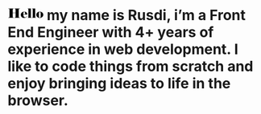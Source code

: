 <h1><b><svg width="71" height="28" viewBox="0 0 61 18" fill="none" xmlns="http://www.w3.org/2000/svg">
<path d="M13.508 9.03604H8.60199V14.25L8.64599 15.262C8.64599 15.746 8.72666 16.076 8.88799 16.252C9.06399 16.4134 9.38666 16.5234 9.85599 16.582L10.648 16.648V17H0.835992V16.648L1.93599 16.56C2.36133 16.5014 2.65466 16.3767 2.81599 16.186C2.99199 15.9954 3.10199 15.6727 3.14599 15.218L3.18999 14.206V3.75604L3.14599 2.74404C3.10199 2.2747 2.99933 1.95204 2.83799 1.77604C2.69133 1.58537 2.39066 1.4607 1.93599 1.40204L0.791992 1.31404V0.962036H10.648V1.31404L9.85599 1.38004C9.38666 1.42404 9.06399 1.54137 8.88799 1.73204C8.72666 1.90804 8.64599 2.2307 8.64599 2.70004L8.60199 3.71204V8.55204H13.508V3.71204L13.464 2.70004C13.42 2.21604 13.3173 1.89337 13.156 1.73204C13.0093 1.55604 12.7087 1.4387 12.254 1.38004L11.462 1.31404V0.962036H21.318V1.31404L20.174 1.40204C19.7487 1.4607 19.448 1.58537 19.272 1.77604C19.1107 1.9667 19.008 2.28937 18.964 2.74404L18.92 3.75604V14.206L18.964 15.218C19.008 15.6874 19.1033 16.0174 19.25 16.208C19.4113 16.384 19.7193 16.5014 20.174 16.56L21.274 16.648V17H11.462V16.648L12.254 16.582C12.7233 16.5234 13.0313 16.4134 13.178 16.252C13.3247 16.0907 13.42 15.7607 13.464 15.262L13.508 14.25V9.03604Z" fill="black"/>
<path d="M33.5694 13.7C33.1587 14.8 32.4987 15.6654 31.5894 16.296C30.6801 16.912 29.6094 17.22 28.3774 17.22C26.6467 17.22 25.2241 16.7434 24.1094 15.79C22.9947 14.822 22.4374 13.4874 22.4374 11.786C22.4374 10.202 23.0094 8.90404 24.1534 7.89204C25.3121 6.86537 26.6981 6.35204 28.3114 6.35204C29.9981 6.35204 31.2887 6.8287 32.1834 7.78204C33.0781 8.73537 33.5254 9.90137 33.5254 11.28H26.7714C26.7714 11.808 26.8081 12.3507 26.8814 12.908C26.9694 13.4507 27.1234 13.9787 27.3434 14.492C27.5781 15.0054 27.9007 15.4234 28.3114 15.746C28.7367 16.054 29.2647 16.208 29.8954 16.208C30.7901 16.208 31.4941 15.9587 32.0074 15.46C32.5354 14.9467 32.9387 14.3087 33.2174 13.546L33.5694 13.7ZM29.6974 10.84C29.6827 10.6787 29.6681 10.488 29.6534 10.268C29.6534 10.048 29.6534 9.76937 29.6534 9.43204C29.6534 8.53737 29.5434 7.8627 29.3234 7.40804C29.1034 6.9387 28.7221 6.70404 28.1794 6.70404C27.7101 6.70404 27.3801 6.93137 27.1894 7.38604C27.0134 7.82604 26.8887 8.50804 26.8154 9.43204L26.7714 10.84H29.6974Z" fill="black"/>
<path d="M41.0774 17H33.9494V16.648L34.4774 16.626C34.9028 16.582 35.1594 16.4794 35.2474 16.318C35.3354 16.1567 35.3794 15.8047 35.3794 15.262L35.4014 14.25V3.38204L35.3794 2.48004C35.3501 2.12804 35.3061 1.86404 35.2474 1.68804C35.1888 1.51204 34.9248 1.40204 34.4554 1.35804L33.7074 1.31404V0.962036H39.6254V14.25L39.6474 15.262C39.6474 15.79 39.6914 16.142 39.7794 16.318C39.8674 16.4794 40.1241 16.582 40.5494 16.626L41.0774 16.648V17Z" fill="black"/>
<path d="M48.4895 17H41.3615V16.648L41.8895 16.626C42.3149 16.582 42.5715 16.4794 42.6595 16.318C42.7475 16.1567 42.7915 15.8047 42.7915 15.262L42.8135 14.25V3.38204L42.7915 2.48004C42.7622 2.12804 42.7182 1.86404 42.6595 1.68804C42.6009 1.51204 42.3369 1.40204 41.8675 1.35804L41.1195 1.31404V0.962036H47.0375V14.25L47.0595 15.262C47.0595 15.79 47.1035 16.142 47.1915 16.318C47.2795 16.4794 47.5362 16.582 47.9615 16.626L48.4895 16.648V17Z" fill="black"/>
<path d="M60.8076 11.786C60.8076 13.3407 60.2136 14.6387 59.0257 15.68C57.8523 16.7067 56.4663 17.22 54.8676 17.22C53.181 17.22 51.7657 16.7067 50.6217 15.68C49.4923 14.6387 48.9277 13.3407 48.9277 11.786C48.9277 10.2314 49.4997 8.9407 50.6437 7.91404C51.8023 6.8727 53.2103 6.35204 54.8676 6.35204C56.4956 6.35204 57.889 6.86537 59.0476 7.89204C60.221 8.9187 60.8076 10.2167 60.8076 11.786ZM56.4296 11.764C56.4296 11.5587 56.415 11.148 56.3856 10.532C56.3563 9.91604 56.3416 9.54937 56.3416 9.43204C56.3416 8.64004 56.217 7.98737 55.9676 7.47404C55.733 6.9607 55.359 6.70404 54.8456 6.70404C54.3763 6.70404 54.017 6.97537 53.7677 7.51804C53.5183 8.04604 53.3937 8.68404 53.3937 9.43204C53.3937 9.7107 53.379 10.0554 53.3496 10.466C53.335 10.862 53.3203 11.2947 53.3056 11.764C53.3056 11.9694 53.3203 12.3947 53.3496 13.04C53.379 13.6707 53.3937 14.0374 53.3937 14.14C53.3937 14.932 53.511 15.5847 53.7456 16.098C53.995 16.6114 54.369 16.868 54.8676 16.868C55.3516 16.868 55.7183 16.604 55.9676 16.076C56.217 15.548 56.3416 14.9027 56.3416 14.14C56.3416 13.8467 56.349 13.502 56.3636 13.106C56.3783 12.6954 56.4003 12.248 56.4296 11.764Z" fill="black"/>
</svg> my name is Rusdi</b>, i’m a Front End Engineer with 4+ years of experience in web development. I like to code things from scratch and enjoy bringing ideas to life in the browser.</h1>

